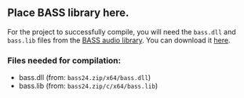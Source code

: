 ## Place BASS library here.
For the project to successfully compile, you will need the `bass.dll` and `bass.lib` files from the [BASS audio library](https://www.un4seen.com/bass.html). You can download it [here](https://www.un4seen.com/files/bass24.zip).
### Files needed for compilation:
- bass.dll (from: `bass24.zip/x64/bass.dll`)
- bass.lib (from: `bass24.zip/c/x64/bass.lib`)
